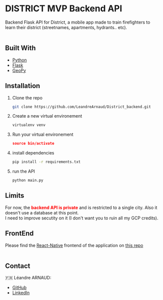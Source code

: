 # DISTRICT MVP Backend API

Backend Flask API for District, a mobile app made to train firefighters to learn their district (streetnames, apartments, hydrants.. etc).
<br/><br/>



## Built With
- [Python](https://www.python.org)
- [Flask](https://flask.palletsprojects.com/en/2.0.x/)
- [GeoPy](https://geopy.readthedocs.io/en/stable/#)

## Installation
1. Clone the repo
    ```sh
    git clone https://github.com/LeandreArnaud/District_backend.git
    ```
2. Create a new virtual environement
    ```sh
    virtualenv venv
    ```
3. Run your virtual environement
    ```json
    source bin/activate
    ```
4. install dependencies
    ```sh
    pip install -r requirements.txt
    ```
5. run the API
    ```sh
    python main.py
    ```

## Limits
For now, the 
<span style="color:red">**backend API is private**</span>
and is restricted to a single city. Also it doesn't use a database at this point.<br/>
I need to improve secutity on it (I don't want you to ruin all my GCP credits). <br/>

## FrontEnd
Please find the 
[React-Native](https://reactnative.dev)
frontend of the application on 
[this repo](https://github.com/LeandreArnaud/District)
<br/><br/>

## Contact
🇫🇷 Léandre ARNAUD: 
- [GitHub](https://github.com/LeandreArnaud)
- [LinkedIn](https://www.linkedin.com/in/leandre-arnaud/)
